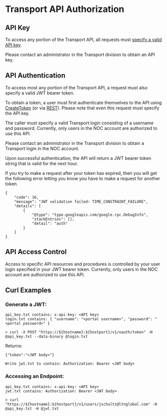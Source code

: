 # Transport API Authorization

## API Key

To access any portion of the Transport API, all requests must 
[specify a valid API key](https://cloud.google.com/endpoints/docs/grpc/restricting-api-access-with-api-keys#calling_an_api_using_an_api_key).

Please contact an administrator in the Transport division to obtain an API key.

## API Authentication

To access most any portion of the Transport API, a request must also specify a valid JWT bearer token. 

To obtain a token, a user must first authenticate themselves to the API using [CreateToken](../../methods/Auth/CreateToken) 
(or via [REST](../../routes/v1/oauth/token/post)).  Please note that even this request must specify the API key.

The caller must specify a valid Transport login consisting of a username and password. Currently, only users in the NOC 
account are authorized to use this API.

Please contact an administrator in the Transport division to obtain a Transport login in the NOC account.

Upon successful authentication, the API will return a JWT bearer token string that is valid for the next hour.

If you try to make a request after your token has expired, then you will get the following error letting you know you have to make a request for another token.

    {
        "code": 16,
        "message": "JWT validation failed: TIME_CONSTRAINT_FAILURE",
        "details": [
            {
                "@type": "type.googleapis.com/google.rpc.DebugInfo",
                "stackEntries": [],
                "detail": "auth"
            }
        ]
    }

## API Access Control

Access to specific API resources and procedures is controlled by your user login specified in your JWT bearer token. Currently, only users in the NOC account are 
authorized to use this API.

## Curl Examples

### Generate a JWT:

    api_key.txt contains: x-api-key: <API key>
    login.txt contains: { "username": "<portal username>", "password": "<portal password>" }

    > curl -X POST "https://${hostname}:${hostport}/v1/oauth/token" -H @api_key.txt --data-binary @login.txt

Returns:
    
    {"token":"<JWT body>"}
    
    Write jwt.txt to contain: Authorization: Bearer <JWT body>

### Accessing an Endpoint:

    api_key.txt contains: x-api-key: <API key>
    jwt.txt contains: Authorization: Bearer <JWT body>

    > curl "https://${hostname}:${hostport}/v1/users/jschultz@ltnglobal.com" -H @api_key.txt -H @jwt.txt
